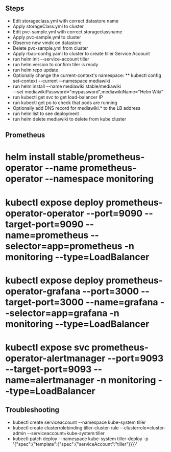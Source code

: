 ## Steps ##

* Edit storageclass.yml with correct datastore name
* Apply storageClass.yml to cluster
* Edit pvc-sample.yml with correct storageclassname
* Apply pvc-sample.yml to cluster
* Observe new vmdk on datastore
* Delete pvc-sample.yml from cluster
* Apply rbac-config.yaml to cluster to create tiller Service Account
* run helm init --service-account tiller
* run helm version to confirm tiler is ready
* run helm repo update
* Optionally change the current-context's namespace:
** kubectl config set-context --current --namespace mediawiki
* run helm install --name mediawiki stable/mediawiki \
--set mediawikiPassword="mypassword",mediawikiName="Helm Wiki"
* run kubectl get svc to get load-balancer IP
* run kubectl get po to check that pods are running
* Optionally add DNS record for mediawiki.* to the LB address
* run helm list to see deployment
* run helm delete mediawiki to delete from kube cluster

## Prometheus

# helm install stable/prometheus-operator --name prometheus-operator --namespace monitoring
# kubectl expose deploy prometheus-operator-operator --port=9090 --target-port=9090 --name=prometheus --selector=app=prometheus -n monitoring --type=LoadBalancer
# kubectl expose deploy prometheus-operator-grafana --port=3000 --target-port=3000 --name=grafana --selector=app=grafana -n monitoring --type=LoadBalancer
# kubectl expose svc prometheus-operator-alertmanager --port=9093 --target-port=9093 --name=alertmanager -n monitoring --type=LoadBalancer


## Troubleshooting

* kubectl create serviceaccount --namespace kube-system tiller
* kubectl create clusterrolebinding tiller-cluster-rule --clusterrole=cluster-admin --serviceaccount=kube-system:tiller
* kubectl patch deploy --namespace kube-system tiller-deploy -p '{"spec":{"template":{"spec":{"serviceAccount":"tiller"}}}}'

